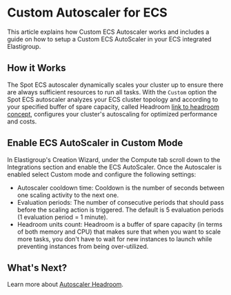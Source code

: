 # Custom Autoscaler for ECS

This article explains how Custom ECS Autoscaler works and includes a guide on how to setup a Custom ECS AutoScaler in your ECS integrated Elastigroup.

## How it Works

The Spot ECS autoscaler dynamically scales your cluster up to ensure there are always sufficient resources to run all tasks. With the `Custom` option the Spot ECS autoscaler analyzes your ECS cluster topology and according to your specified buffer of spare capacity, called Headroom [link to headroom concept](https://docs.spot.io/elastigroup/features/amazon-ecs/autoscaler-headroom), configures your cluster's autoscaling for optimized performance and costs.

## Enable ECS AutoScaler in Custom Mode

In Elastigroup's Creation Wizard, under the Compute tab scroll down to the Integrations section and enable the ECS AutoScaler. Once the Autoscaler is enabled select Custom mode and configure the following settings:

- Autoscaler cooldown time: Cooldown is the number of seconds between one scaling activity to the next one.
- Evaluation periods: The number of consecutive periods that should pass before the scaling action is triggered. The default is 5 evaluation periods (1 evaluation period = 1 minute).
- Headroom units count: Headroom is a buffer of spare capacity (in terms of both memory and CPU) that makes sure that when you want to scale more tasks, you don't have to wait for new instances to launch while preventing instances from being over-utilized.

## What's Next?

Learn more about [Autoscaler Headroom](elastigroup/features/amazon-ecs/autoscaler-headroom).

